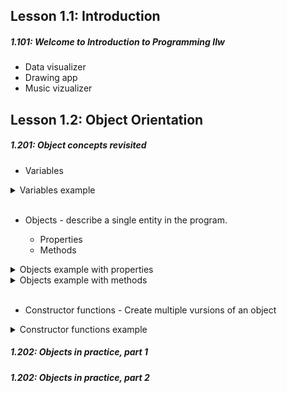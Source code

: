 ## Lesson 1.1: Introduction

<h5>1.101: Welcome to Introduction to Programming IIw</h5>

- Data visualizer
- Drawing app
- Music vizualizer

## Lesson 1.2: Object Orientation

<h5>1.201: Object concepts revisited</h5>

- Variables

<details>
  <summary>Variables example</summary>

```javascript
let x_pos = 100;
let y_pos = 0;
let height = 120;
```

</details>

<br>

- Objects - describe a single entity in the program.

  - Properties
  - Methods

<details>
  <summary>Objects example with properties</summary>

```javascript
let tree = {
  x_pos: 100,
  y_pos: 0,
  height: 120,
  colour: "green",
  hasLeaves: true,
};
```

</details>

<details>
  <summary>Objects example with methods</summary>

```javascript
let tree = {
  x_pos: 100,
  y_pos: 0,
  height: 120,
  colour: "green",
  hasLeaves: true,
  wilt: function () {
    console.log("I am wilting");
  },
};
```

</details>
<br>

- Constructor functions - Create multiple vursions of an object

<details>
  <summary>Constructor functions example</summary>

```javascript
function Tree (col) {
  this.x_pos =  100,
  this.y_pos =  0,
  this.height =  120,
  this.colour = col,
  hasLeaves: true,
  this.wilt: function () {
    this.hasLeaves = false;
  },
};

let tree_1 = new Tree("pink")
let tree_2 = new Tree("green")
```

</details>

<h5>1.202: Objects in practice, part 1</h5>

<h5>1.202: Objects in practice, part 2</h5>
